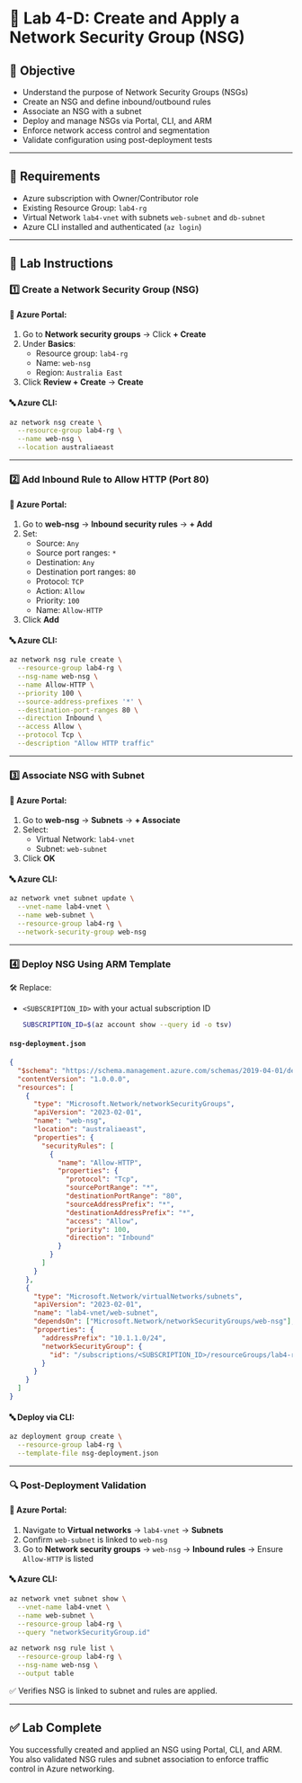 # 🔐 Lab 4-D: Create and Apply a Network Security Group (NSG)

## 🌟 Objective

- Understand the purpose of Network Security Groups (NSGs)
- Create an NSG and define inbound/outbound rules
- Associate an NSG with a subnet
- Deploy and manage NSGs via Portal, CLI, and ARM
- Enforce network access control and segmentation
- Validate configuration using post-deployment tests

---

## 🧰 Requirements

- Azure subscription with Owner/Contributor role
- Existing Resource Group: `lab4-rg`
- Virtual Network `lab4-vnet` with subnets `web-subnet` and `db-subnet`
- Azure CLI installed and authenticated (`az login`)

---

## 👣 Lab Instructions

### 1️⃣ Create a Network Security Group (NSG)

#### 🔹 Azure Portal:

1. Go to **Network security groups** → Click **+ Create**
2. Under **Basics**:
   - Resource group: `lab4-rg`
   - Name: `web-nsg`
   - Region: `Australia East`
3. Click **Review + Create** → **Create**

#### 🔤 Azure CLI:

```bash
az network nsg create \
  --resource-group lab4-rg \
  --name web-nsg \
  --location australiaeast
```

---

### 2️⃣ Add Inbound Rule to Allow HTTP (Port 80)

#### 🔹 Azure Portal:

1. Go to **web-nsg** → **Inbound security rules** → **+ Add**
2. Set:
   - Source: `Any`
   - Source port ranges: `*`
   - Destination: `Any`
   - Destination port ranges: `80`
   - Protocol: `TCP`
   - Action: `Allow`
   - Priority: `100`
   - Name: `Allow-HTTP`
3. Click **Add**

#### 🔤 Azure CLI:

```bash
az network nsg rule create \
  --resource-group lab4-rg \
  --nsg-name web-nsg \
  --name Allow-HTTP \
  --priority 100 \
  --source-address-prefixes '*' \
  --destination-port-ranges 80 \
  --direction Inbound \
  --access Allow \
  --protocol Tcp \
  --description "Allow HTTP traffic"
```

---

### 3️⃣ Associate NSG with Subnet

#### 🔹 Azure Portal:

1. Go to **web-nsg** → **Subnets** → **+ Associate**
2. Select:
   - Virtual Network: `lab4-vnet`
   - Subnet: `web-subnet`
3. Click **OK**

#### 🔤 Azure CLI:

```bash
az network vnet subnet update \
  --vnet-name lab4-vnet \
  --name web-subnet \
  --resource-group lab4-rg \
  --network-security-group web-nsg
```

---

### 4️⃣ Deploy NSG Using ARM Template

🛠 Replace:

- `<SUBSCRIPTION_ID>` with your actual subscription ID

  ```bash
  SUBSCRIPTION_ID=$(az account show --query id -o tsv)
  ```

#### `nsg-deployment.json`

```json
{
  "$schema": "https://schema.management.azure.com/schemas/2019-04-01/deploymentTemplate.json#",
  "contentVersion": "1.0.0.0",
  "resources": [
    {
      "type": "Microsoft.Network/networkSecurityGroups",
      "apiVersion": "2023-02-01",
      "name": "web-nsg",
      "location": "australiaeast",
      "properties": {
        "securityRules": [
          {
            "name": "Allow-HTTP",
            "properties": {
              "protocol": "Tcp",
              "sourcePortRange": "*",
              "destinationPortRange": "80",
              "sourceAddressPrefix": "*",
              "destinationAddressPrefix": "*",
              "access": "Allow",
              "priority": 100,
              "direction": "Inbound"
            }
          }
        ]
      }
    },
    {
      "type": "Microsoft.Network/virtualNetworks/subnets",
      "apiVersion": "2023-02-01",
      "name": "lab4-vnet/web-subnet",
      "dependsOn": ["Microsoft.Network/networkSecurityGroups/web-nsg"],
      "properties": {
        "addressPrefix": "10.1.1.0/24",
        "networkSecurityGroup": {
          "id": "/subscriptions/<SUBSCRIPTION_ID>/resourceGroups/lab4-rg/providers/Microsoft.Network/networkSecurityGroups/web-nsg"
        }
      }
    }
  ]
}
```

#### 🔤 Deploy via CLI:

```bash
az deployment group create \
  --resource-group lab4-rg \
  --template-file nsg-deployment.json
```

---

### 🔍 Post-Deployment Validation

#### 🔹 Azure Portal:

1. Navigate to **Virtual networks** → `lab4-vnet` → **Subnets**
2. Confirm `web-subnet` is linked to `web-nsg`
3. Go to **Network security groups** → `web-nsg` → **Inbound rules** → Ensure `Allow-HTTP` is listed

#### 🔤 Azure CLI:

```bash
az network vnet subnet show \
  --vnet-name lab4-vnet \
  --name web-subnet \
  --resource-group lab4-rg \
  --query "networkSecurityGroup.id"

az network nsg rule list \
  --resource-group lab4-rg \
  --nsg-name web-nsg \
  --output table
```

✅ Verifies NSG is linked to subnet and rules are applied.

---

## ✅ Lab Complete

You successfully created and applied an NSG using Portal, CLI, and ARM. You also validated NSG rules and subnet association to enforce traffic control in Azure networking.

